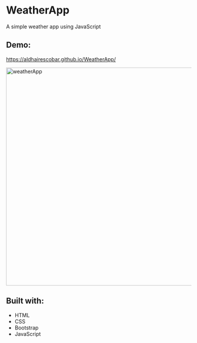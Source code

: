 # WeatherApp
A simple weather app using JavaScript

## Demo:
https://aldhairescobar.github.io/WeatherApp/

<img width="593" alt="weatherApp" src="https://user-images.githubusercontent.com/63808163/84582445-b1154800-adb1-11ea-8c8d-6576f24e7399.PNG">

## Built with:
- HTML
- CSS
- Bootstrap
- JavaScript
